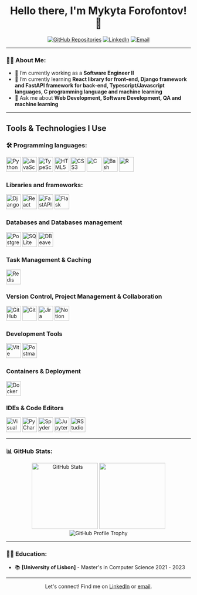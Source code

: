 <h1 align="center">Hello there, I'm Mykyta Forofontov! 👋</h1>

<p align="center">
  <a href="https://github.com/MForofontov?tab=repositories"><img src="https://img.shields.io/badge/-My%20Repos-181717?style=for-the-badge&logo=github" alt="GitHub Repositories"></a>
  <a href="https://www.linkedin.com/in/mykyta-forofontov-7128a31bb"><img src="https://img.shields.io/badge/-LinkedIn-0077B5?style=for-the-badge&logo=linkedin" alt="LinkedIn"></a>
  <a href="mailto:[mykyta_forofontov@hotmail.com]"><img src="https://img.shields.io/badge/-Email-c14438?style=for-the-badge&logo=Gmail&logoColor=white" alt="Email"></a>
</p>

---

### 👨‍💻 About Me:
- 🔭 I’m currently working as a **Software Engineer II**
- 🌱 I’m currently learning **React library for front-end, Django framework and FastAPI framework for back-end, Typescript/Javascript languages, C programming language and machine learning**
- 💬 Ask me about **Web Development, Software Development, QA and machine learning**

---

## **Tools & Technologies I Use**

### 🛠️ Programming languages:
<p>
<!-- Python -->
<img src="https://cdn.jsdelivr.net/gh/devicons/devicon/icons/python/python-original.svg" width="40" height="40" alt="Python" />

<!-- JavaScript -->
<img src="https://cdn.jsdelivr.net/gh/devicons/devicon/icons/javascript/javascript-original.svg" width="40" height="40" alt="JavaScript" />

<!-- TypeScript -->
<img src="https://cdn.jsdelivr.net/gh/devicons/devicon/icons/typescript/typescript-original.svg" width="40" height="40" alt="TypeScript" />

<!-- HTML5 -->
<img src="https://cdn.jsdelivr.net/gh/devicons/devicon/icons/html5/html5-original.svg" width="40" height="40" alt="HTML5" />

<!-- CSS3 -->
<img src="https://cdn.jsdelivr.net/gh/devicons/devicon/icons/css3/css3-original.svg" width="40" height="40" alt="CSS3" />

<!-- C -->
<img src="https://cdn.jsdelivr.net/gh/devicons/devicon/icons/c/c-original.svg" width="40" height="40" alt="C" />

<!-- Shell Scripting (Bash) -->
<img src="https://cdn.jsdelivr.net/gh/devicons/devicon/icons/bash/bash-original.svg" width="40" height="40" alt="Bash Shell Scripting" />

<!-- R -->
<img src="https://cdn.jsdelivr.net/gh/devicons/devicon/icons/r/r-original.svg" width="40" height="40" alt="R" />
</p>

### Libraries and frameworks:

<p>
<!-- Django -->
<img src="https://cdn.jsdelivr.net/gh/devicons/devicon/icons/django/django-plain.svg" width="40" height="40" alt="Django" />

<!-- React -->
<img src="https://cdn.jsdelivr.net/gh/devicons/devicon/icons/react/react-original.svg" width="40" height="40" alt="React" />

<!-- FastAPI -->
<img src="https://cdn.jsdelivr.net/gh/devicons/devicon/icons/fastapi/fastapi-original.svg" width="40" height="40" alt="FastAPI" />

<!-- Flask -->
<img src="https://cdn.jsdelivr.net/gh/devicons/devicon/icons/flask/flask-original.svg" width="40" height="40" alt="Flask" />
</p>

### Databases and Databases management

<p>
<!-- PostgreSQL -->
<img src="https://cdn.jsdelivr.net/gh/devicons/devicon/icons/postgresql/postgresql-original.svg" width="40" height="40" alt="PostgreSQL" />

<!-- SQLite -->
<img src="https://cdn.jsdelivr.net/gh/devicons/devicon/icons/sqlite/sqlite-original.svg" width="40" height="40" alt="SQLite" />

<!-- DBeaver -->
<img src="https://cdn.jsdelivr.net/gh/devicons/devicon/icons/dbeaver/dbeaver-original.svg" width="40" height="40" alt="DBeaver" />
</p>

### Task Management & Caching

<p>
<!-- Celery -->

<!-- Redis -->
<img src="https://cdn.jsdelivr.net/gh/devicons/devicon/icons/redis/redis-original.svg" width="40" height="40" alt="Redis" />
</p>

### Version Control, Project Management & Collaboration

<p> 
<!-- GitHub --> 
<img src="https://cdn.jsdelivr.net/gh/devicons/devicon/icons/github/github-original.svg" width="40" height="40" alt="GitHub" />

<!-- Git -->
<img src="https://cdn.jsdelivr.net/gh/devicons/devicon/icons/git/git-original.svg" width="40" height="40" alt="Git" />

<!-- Jira -->
<img src="https://cdn.jsdelivr.net/gh/devicons/devicon/icons/jira/jira-original.svg" width="40" height="40" alt="Jira" />

<!-- Notion -->
<img src="https://cdn.jsdelivr.net/gh/devicons/devicon/icons/notion/notion-original.svg" width="40" height="40" alt="Notion" />
</p>

### Development Tools

<p>
<!-- Vite -->
<img src="https://cdn.jsdelivr.net/gh/devicons/devicon/icons/vite/vite-original.svg" width="40" height="40" alt="Vite" />

<!-- Postman -->
<img src="https://cdn.jsdelivr.net/gh/devicons/devicon/icons/postman/postman-original.svg" width="40" height="40" alt="Postman" />
</p>

### Containers & Deployment
<p>
<!-- Docker -->
<img src="https://cdn.jsdelivr.net/gh/devicons/devicon/icons/docker/docker-original.svg" width="40" height="40" alt="Docker" />
</p>

### IDEs & Code Editors

<p>
<!-- Visual Studio Code -->
<img src="https://cdn.jsdelivr.net/gh/devicons/devicon/icons/vscode/vscode-original.svg" width="40" height="40" alt="Visual Studio Code" />

<!-- PyCharm -->
<img src="https://cdn.jsdelivr.net/gh/devicons/devicon/icons/pycharm/pycharm-original.svg" width="40" height="40" alt="PyCharm" />

<!-- Spyder -->
<img src="https://cdn.jsdelivr.net/gh/devicons/devicon/icons/spyder/spyder-original.svg" width="40" height="40" alt="Spyder" />

<!-- Jupyter -->
<img src="https://cdn.jsdelivr.net/gh/devicons/devicon/icons/jupyter/jupyter-original.svg" width="40" height="40" alt="Jupyter" />

<!-- RStudio -->
<img src="https://cdn.jsdelivr.net/gh/devicons/devicon/icons/rstudio/rstudio-original.svg" width="40" height="40" alt="RStudio" />
</p>

---

### 📊 GitHub Stats:
<p align="center">
  <img src="https://github-readme-stats.vercel.app/api?username=MForofontov&show_icons=true&theme=radical" alt="GitHub Stats" height="180em" />
  <img src="https://github-readme-stats.vercel.app/api/top-langs/?username=MForofontov&layout=compact&theme=radical&count_private=true&langs_count=10" height="180em" />
  <img src="https://github-profile-trophy.vercel.app/?username=MForofontov&theme=onedark" alt="GitHub Profile Trophy">
</p>

---

### 🧑‍🎓 Education:
- 📚 **[University of Lisbon]** - Master's in Computer Science
  2021 - 2023

---

<p align="center">Let's connect! Find me on <a href="https://www.linkedin.com/in/mykyta-forofontov-7128a31bb">LinkedIn</a> or <a href="mailto:mykyta_forofontov@hotmail.com">email</a>.</p>
